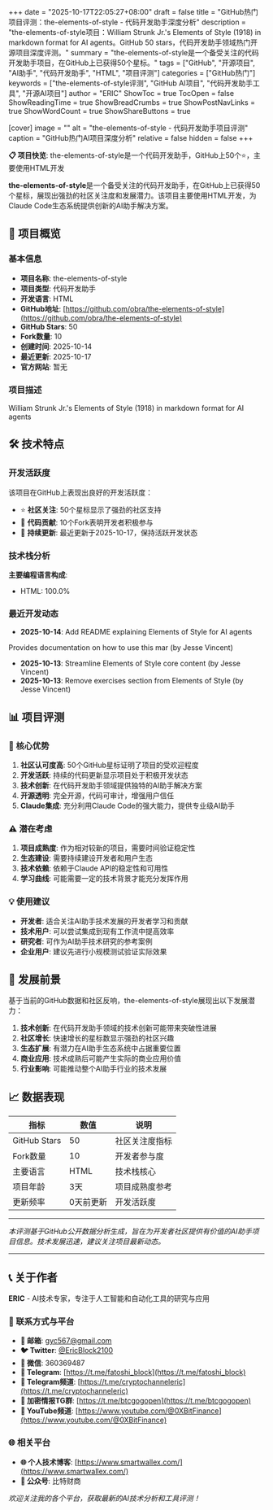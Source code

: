 +++
date = "2025-10-17T22:05:27+08:00"
draft = false
title = "GitHub热门项目评测：the-elements-of-style - 代码开发助手深度分析"
description = "the-elements-of-style项目：William Strunk Jr.'s Elements of Style (1918) in markdown format for AI agents。GitHub 50 stars，代码开发助手领域热门开源项目深度评测。"
summary = "the-elements-of-style是一个备受关注的代码开发助手项目，在GitHub上已获得50个星标。"
tags = ["GitHub", "开源项目", "AI助手", "代码开发助手", "HTML", "项目评测"]
categories = ["GitHub热门"]
keywords = ["the-elements-of-style评测", "GitHub AI项目", "代码开发助手工具", "开源AI项目"]
author = "ERIC"
ShowToc = true
TocOpen = false
ShowReadingTime = true
ShowBreadCrumbs = true
ShowPostNavLinks = true
ShowWordCount = true
ShowShareButtons = true

[cover]
image = ""
alt = "the-elements-of-style - 代码开发助手项目评测"
caption = "GitHub热门AI项目深度分析"
relative = false
hidden = false
+++

**📋 项目快览**: the-elements-of-style是一个代码开发助手，GitHub上50个⭐，主要使用HTML开发

**the-elements-of-style**是一个备受关注的代码开发助手，在GitHub上已获得50个星标，展现出强劲的社区关注度和发展潜力。该项目主要使用HTML开发，为Claude Code生态系统提供创新的AI助手解决方案。

## 🎯 项目概览

### 基本信息
- **项目名称**: the-elements-of-style
- **项目类型**: 代码开发助手
- **开发语言**: HTML
- **GitHub地址**: [https://github.com/obra/the-elements-of-style](https://github.com/obra/the-elements-of-style)
- **GitHub Stars**: 50
- **Fork数量**: 10
- **创建时间**: 2025-10-14
- **最近更新**: 2025-10-17
- **官方网站**: 暂无

### 项目描述
William Strunk Jr.'s Elements of Style (1918) in markdown format for AI agents

## 🛠️ 技术特点

### 开发活跃度
该项目在GitHub上表现出良好的开发活跃度：
- ⭐ **社区关注**: 50个星标显示了强劲的社区支持
- 🔄 **代码贡献**: 10个Fork表明开发者积极参与
- 📅 **持续更新**: 最近更新于2025-10-17，保持活跃开发状态

### 技术栈分析

**主要编程语言构成**:
- HTML: 100.0%


### 最近开发动态
- **2025-10-14**: Add README explaining Elements of Style for AI agents

Provides documentation on how to use this mar (by Jesse Vincent)
- **2025-10-13**: Streamline Elements of Style core content (by Jesse Vincent)
- **2025-10-13**: Remove exercises section from Elements of Style (by Jesse Vincent)


## 📊 项目评测

### 🎯 核心优势
1. **社区认可度高**: 50个GitHub星标证明了项目的受欢迎程度
2. **开发活跃**: 持续的代码更新显示项目处于积极开发状态
3. **技术创新**: 在代码开发助手领域提供独特的AI助手解决方案
4. **开源透明**: 完全开源，代码可审计，增强用户信任
5. **Claude集成**: 充分利用Claude Code的强大能力，提供专业级AI助手

### ⚠️ 潜在考虑
1. **项目成熟度**: 作为相对较新的项目，需要时间验证稳定性
2. **生态建设**: 需要持续建设开发者和用户生态
3. **技术依赖**: 依赖于Claude API的稳定性和可用性
4. **学习曲线**: 可能需要一定的技术背景才能充分发挥作用

### 💡 使用建议
- **开发者**: 适合关注AI助手技术发展的开发者学习和贡献
- **技术用户**: 可以尝试集成到现有工作流中提高效率
- **研究者**: 可作为AI助手技术研究的参考案例
- **企业用户**: 建议先进行小规模测试验证实际效果

## 🔮 发展前景

基于当前的GitHub数据和社区反响，the-elements-of-style展现出以下发展潜力：

1. **技术创新**: 在代码开发助手领域的技术创新可能带来突破性进展
2. **社区增长**: 快速增长的星标数显示强劲的社区兴趣
3. **生态扩展**: 有潜力在AI助手生态系统中占据重要位置
4. **商业应用**: 技术成熟后可能产生实际的商业应用价值
5. **行业影响**: 可能推动整个AI助手行业的技术发展

## 📈 数据表现

| 指标 | 数值 | 说明 |
|------|------|------|
| GitHub Stars | 50 | 社区关注度指标 |
| Fork数量 | 10 | 开发者参与度 |
| 主要语言 | HTML | 技术栈核心 |
| 项目年龄 | 3天 | 项目成熟度参考 |
| 更新频率 | 0天前更新 | 开发活跃度 |

---

*本评测基于GitHub公开数据分析生成，旨在为开发者社区提供有价值的AI助手项目信息。技术发展迅速，建议关注项目最新动态。*

---

## 📞 关于作者

**ERIC** - AI技术专家，专注于人工智能和自动化工具的研究与应用

### 🔗 联系方式与平台

- **📧 邮箱**: [gyc567@gmail.com](mailto:gyc567@gmail.com)
- **🐦 Twitter**: [@EricBlock2100](https://twitter.com/EricBlock2100)
- **💬 微信**: 360369487
- **📱 Telegram**: [https://t.me/fatoshi_block](https://t.me/fatoshi_block)
- **📢 Telegram频道**: [https://t.me/cryptochanneleric](https://t.me/cryptochanneleric)
- **👥 加密情报TG群**: [https://t.me/btcgogopen](https://t.me/btcgogopen)
- **🎥 YouTube频道**: [https://www.youtube.com/@0XBitFinance](https://www.youtube.com/@0XBitFinance)

### 🌐 相关平台

- **🌐 个人技术博客**: [https://www.smartwallex.com/](https://www.smartwallex.com/)
- **📖 公众号**: 比特财商

*欢迎关注我的各个平台，获取最新的AI技术分析和工具评测！*
